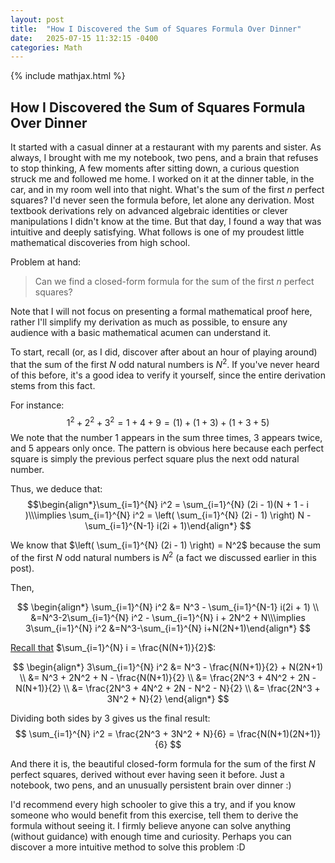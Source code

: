 ```yaml
---
layout: post
title:  "How I Discovered the Sum of Squares Formula Over Dinner"
date:   2025-07-15 11:32:15 -0400
categories: Math
---
```


{% include mathjax.html %}

How I Discovered the Sum of Squares Formula Over Dinner
---

It started with a casual dinner at a restaurant with my parents and sister. As always, I brought with me my notebook, two pens, and a brain that refuses to stop thinking, A few moments after sitting down, a curious question struck me and followed me home. I worked on it at the dinner table, in the car, and in my room well into that night. What's the sum of the first $n$ perfect squares? I'd never seen the formula before, let alone any derivation. Most textbook derivations rely on advanced algebraic identities or clever manipulations I didn't know at the time. But that day, I found a way that was intuitive and deeply satisfying. What follows is one of my proudest little mathematical discoveries from high school.

Problem at hand:

> Can we find a closed-form formula for the sum of the first $n$ perfect squares?

Note that I will not focus on presenting a formal mathematical proof here, rather I'll simplify my derivation as much as possible, to ensure any audience with a basic mathematical acumen can understand it.

To start, recall (or, as I did, discover after about an hour of playing around) that the sum of the first $N$ odd natural numbers is $N^2$. If you've never heard of this before, it's a good idea to verify it yourself, since the entire derivation stems from this fact.

For instance:
$$1^2+2^2+3^2=1+4+9=(1)+(1+3)+(1+3+5)$$
We note that the number $1$ appears in the sum three times, $3$ appears twice, and $5$ appears only once. The pattern is obvious here because each perfect square is simply the previous perfect square plus the next odd natural number.

Thus, we deduce that:
$$\begin{align*}\sum_{i=1}^{N} i^2 = \sum_{i=1}^{N} (2i - 1)(N + 1 - i	)\\\implies \sum_{i=1}^{N} i^2 = \left( \sum_{i=1}^{N} (2i - 1) \right) N - \sum_{i=1}^{N-1} i(2i + 1)\end{align*}
$$

We know that $\left( \sum_{i=1}^{N} (2i - 1) \right) = N^2$ because the sum of the first $N$ odd natural numbers is $N^2$ (a fact we discussed earlier in this post).

Then,

$$
\begin{align*} \sum_{i=1}^{N} i^2 &= N^3 - \sum_{i=1}^{N-1} i(2i + 1) \\  &=N^3-2\sum_{i=1}^{N} i^2 - \sum_{i=1}^{N} i + 2N^2 + N\\\implies 3\sum_{i=1}^{N} i^2 &=N^3-\sum_{i=1}^{N} i+N(2N+1)\end{align*}
$$

[Recall that](https://en.wikipedia.org/wiki/1_+_2_+_3_+_4_+_%E2%8B%AF) $\sum_{i=1}^{N} i = \frac{N(N+1)}{2}$:

$$
\begin{align*}
3\sum_{i=1}^{N} i^2 &= N^3 - \frac{N(N+1)}{2} + N(2N+1) \\
&= N^3 + 2N^2 + N - \frac{N(N+1)}{2} \\
&= \frac{2N^3 + 4N^2 + 2N - N(N+1)}{2} \\
&= \frac{2N^3 + 4N^2 + 2N - N^2 - N}{2} \\
&= \frac{2N^3 + 3N^2 + N}{2}
\end{align*}
$$

Dividing both sides by 3 gives us the final result:
$$
\sum_{i=1}^{N} i^2 = \frac{2N^3 + 3N^2 + N}{6} = \frac{N(N+1)(2N+1)}{6}
$$

And there it is, the beautiful closed-form formula for the sum of the first $N$ perfect squares, derived without ever having seen it before. Just a notebook, two pens, and an unusually persistent brain over dinner :)

I'd recommend every high schooler to give this a try, and if you know someone who would benefit from this exercise, tell them to derive the formula without seeing it. I firmly believe anyone can solve anything (without guidance) with enough time and curiosity. Perhaps you can discover a more intuitive method to solve this problem :D
